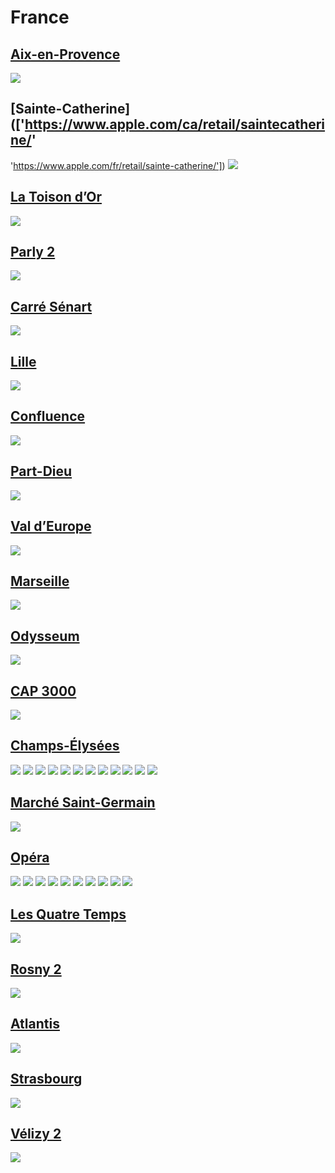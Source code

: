 
# France

## [Aix-en-Provence](https://www.apple.com/fr/retail/aix-en-provence/)
<img src="https://www.apple.com/fr/retail/aix-en-provence/images/hero_large_2x.jpg"/>

## [Sainte-Catherine](['https://www.apple.com/ca/retail/saintecatherine/'
 'https://www.apple.com/fr/retail/sainte-catherine/'])
<img src="https://www.apple.com/fr/retail/sainte-catherine/images/hero_large_2x.jpg"/>

## [La Toison d’Or](https://www.apple.com/fr/retail/latoisondor/)
<img src="https://www.apple.com/fr/retail/latoisondor/images/hero_large_2x.jpg"/>

## [Parly 2](https://www.apple.com/fr/retail/parly2/)
<img src="https://www.apple.com/fr/retail/parly2/images/hero_large_2x.jpg"/>

## [Carré Sénart](https://www.apple.com/fr/retail/carresenart/)
<img src="https://www.apple.com/fr/retail/carresenart/images/hero_large_2x.jpg"/>

## [Lille](https://www.apple.com/fr/retail/lille/)
<img src="https://www.apple.com/fr/retail/lille/images/hero_large_2x.jpg"/>

## [Confluence](https://www.apple.com/fr/retail/confluence/)
<img src="https://www.apple.com/fr/retail/confluence/images/hero_large_2x.jpg"/>

## [Part-Dieu](https://www.apple.com/fr/retail/part-dieu/)
<img src="https://www.apple.com/fr/retail/part-dieu/images/hero_large_2x.jpg"/>

## [Val d’Europe](https://www.apple.com/fr/retail/valdeurope/)
<img src="https://www.apple.com/fr/retail/valdeurope/images/hero_large_2x.jpg"/>

## [Marseille](https://www.apple.com/fr/retail/marseille/)
<img src="https://www.apple.com/fr/retail/marseille/images/hero_large_2x.jpg"/>

## [Odysseum](https://www.apple.com/fr/retail/odysseum/)
<img src="https://www.apple.com/fr/retail/odysseum/images/hero_large_2x.jpg"/>

## [CAP 3000](https://www.apple.com/fr/retail/cap3000/)
<img src="https://www.apple.com/fr/retail/cap3000/images/hero_large_2x.jpg"/>

## [Champs-Élysées](https://www.apple.com/fr/retail/champs-elysees/)
<img src="https://www.apple.com/fr/retail/champs-elysees/images/hero_large_2x.jpg"/>
<img src="https://www.apple.com/fr/retail/store/includes/champs-elysees/drawer/images/store-drawer-tile-1_large_2x.jpg"/>
<img src="https://www.apple.com/fr/retail/store/includes/champs-elysees/drawer/images/store-drawer-gallery-1-item-1_large_2x.jpg"/>
<img src="https://www.apple.com/fr/retail/store/includes/champs-elysees/drawer/images/store-drawer-gallery-1-item-2_large_2x.jpg"/>
<img src="https://www.apple.com/fr/retail/store/includes/champs-elysees/drawer/images/store-drawer-gallery-1-item-3_large_2x.jpg"/>
<img src="https://www.apple.com/fr/retail/store/includes/champs-elysees/drawer/images/store-drawer-gallery-1-item-4_large_2x.jpg"/>
<img src="https://www.apple.com/fr/retail/store/includes/champs-elysees/drawer/images/store-drawer-gallery-1-item-5_large_2x.jpg"/>
<img src="https://www.apple.com/fr/retail/store/includes/champs-elysees/drawer/images/store-drawer-gallery-2-item-1_large_2x.jpg"/>
<img src="https://www.apple.com/fr/retail/store/includes/champs-elysees/drawer/images/store-drawer-gallery-2-item-2_large_2x.jpg"/>
<img src="https://www.apple.com/fr/retail/store/includes/champs-elysees/drawer/images/store-drawer-gallery-2-item-3_large_2x.jpg"/>
<img src="https://www.apple.com/fr/retail/store/includes/champs-elysees/drawer/images/store-drawer-gallery-2-item-4_large_2x.jpg"/>
<img src="https://www.apple.com/fr/retail/store/includes/champs-elysees/drawer/images/store-drawer-gallery-2-item-5_large_2x.jpg"/>

## [Marché Saint-Germain](https://www.apple.com/fr/retail/marchesaintgermain/)
<img src="https://www.apple.com/fr/retail/marchesaintgermain/images/hero_large_2x.jpg"/>

## [Opéra](https://www.apple.com/fr/retail/opera/)
<img src="https://www.apple.com/fr/retail/opera/images/hero_large_2x.jpg"/>
<img src="https://www.apple.com/fr/retail/store/galleries/opera/images/opera_gallery_image2_large_2x.jpg"/>
<img src="https://www.apple.com/fr/retail/store/galleries/opera/images/opera_gallery_image3_large_2x.jpg"/>
<img src="https://www.apple.com/fr/retail/store/galleries/opera/images/opera_gallery_image4_large_2x.jpg"/>
<img src="https://www.apple.com/fr/retail/store/galleries/opera/images/opera_gallery_image5_large_2x.jpg"/>
<img src="https://www.apple.com/fr/retail/store/galleries/opera/images/opera_gallery_image6_large_2x.jpg"/>
<img src="https://www.apple.com/fr/retail/store/galleries/opera/images/opera_gallery_image7_large_2x.jpg"/>
<img src="https://www.apple.com/fr/retail/store/galleries/opera/images/opera_gallery_image8_large_2x.jpg"/>
<img src="https://www.apple.com/fr/retail/store/galleries/opera/images/opera_gallery_image9_large_2x.jpg"/>
<img src="https://www.apple.com/fr/retail/store/galleries/opera/images/opera_gallery_image10_large_2x.jpg"/>

## [Les Quatre Temps](https://www.apple.com/fr/retail/lesquatretemps/)
<img src="https://www.apple.com/fr/retail/lesquatretemps/images/hero_large_2x.jpg"/>

## [Rosny 2](https://www.apple.com/fr/retail/rosny2/)
<img src="https://www.apple.com/fr/retail/rosny2/images/hero_large_2x.jpg"/>

## [Atlantis](https://www.apple.com/fr/retail/atlantis/)
<img src="https://www.apple.com/fr/retail/atlantis/images/hero_large_2x.jpg"/>

## [Strasbourg](https://www.apple.com/fr/retail/strasbourg/)
<img src="https://www.apple.com/fr/retail/strasbourg/images/hero_large_2x.jpg"/>

## [Vélizy 2](https://www.apple.com/fr/retail/velizy2/)
<img src="https://www.apple.com/fr/retail/velizy2/images/hero_large_2x.jpg"/>
